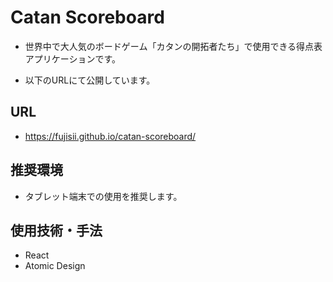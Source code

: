 # Catan Scoreboard

- 世界中で大人気のボードゲーム「カタンの開拓者たち」で使用できる得点表アプリケーションです。

- 以下のURLにて公開しています。

## URL

- https://fujisii.github.io/catan-scoreboard/

## 推奨環境

- タブレット端末での使用を推奨します。

## 使用技術・手法

- React
- Atomic Design
